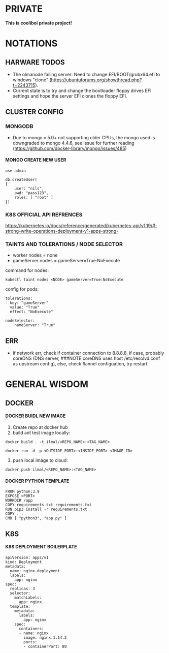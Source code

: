 # PRIVATE

**This is cooliboi private project!**

# NOTATIONS

## HARWARE TODOS

- The olmanode failing server: Need to change EFI/BOOT/grubx64.efi to windows "clone" (https://ubuntuforums.org/showthread.php?t=2243715). 
- Current state is to try and change the bootloader floppy drives EFI settings and hope the server EFI clones the floppy EFI. 


## CLUSTER CONFIG

### MONGODB

- Due to mongo v 5.0+ not supporting older CPUs, the mongo used is downgraded to mongo 4.4.6, see issue for further reading (https://github.com/docker-library/mongo/issues/485)

#### MONGO CREATE NEW USER

```
use admin

db.createUser(
{
    user: "nils",
    pwd: "pass123",
    roles: [ "root" ]
})
```

### K8S OFFICIAL API REFRENCES

https://kubernetes.io/docs/reference/generated/kubernetes-api/v1.19/#-strong-write-operations-deployment-v1-apps-strong-

### TAINTS AND TOLERATIONS / NODE SELECTOR

- worker nodes = none
- gameServer nodes = gameServer=True:NoExecute

command for nodes:
```
kubectl taint nodes <NODE> gameServer=True:NoExecute
```

config for pods:

```
tolerations:
- key: "gameServer"
  value: "True"
  effect: "NoExecute"
```
```
nodeSelector:
    nameServer: "True"
```


## ERR

- if network err, check if container connection to 8.8.8.8, if case, probably coreDNS (DNS server, ###NOTE coreDNS uses host /etc/resolvd.conf as upstream config), else, check flannel configuation, try restart. 


# GENERAL WISDOM

## DOCKER

#### DOCKER BUIDL NEW IMAGE

1. Create repo at docker hub
2. build ant test image locally: 
```
docker build . -t ilmal/<REPO_NAME>:<TAG_NAME>

docker run -d -p <OUTSIDE_PORT>:<INSIDE_PORT> <IMAGE_ID>
```
3. push local image to cloud:
```
docker push ilmal/<REPO_NAME>:<TAG_NAME>
```

#### DOCKER PYTHON TEMPLATE

```
FROM python:3.9
EXPOSE <PORT>
WORKDIR /app
COPY requirements.txt requirements.txt
RUN pip3 install -r requirements.txt
COPY . .
CMD [ "python3", "app.py" ]
```


## K8S

#### K8S DEPLOYMENT BOILERPLATE

```
apiVersion: apps/v1
kind: Deployment
metadata:
  name: nginx-deployment
  labels:
    app: nginx
spec:
  replicas: 3
  selector:
    matchLabels:
      app: nginx
  template:
    metadata:
      labels:
        app: nginx
    spec:
      containers:
      - name: nginx
        image: nginx:1.14.2
        ports:
        - containerPort: 80
```





